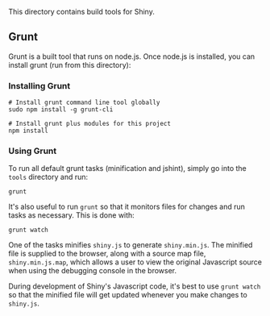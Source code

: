 This directory contains build tools for Shiny.


## Grunt

Grunt is a built tool that runs on node.js. Once node.js is installed, you can install grunt (run from this directory):

### Installing Grunt

```
# Install grunt command line tool globally
sudo npm install -g grunt-cli

# Install grunt plus modules for this project
npm install
```

### Using Grunt

To run all default grunt tasks (minification and jshint), simply go into the `tools` directory and run:

```
grunt
```

It's also useful to run `grunt` so that it monitors files for changes and run tasks as necessary. This is done with:

```
grunt watch
```

One of the tasks minifies `shiny.js` to generate `shiny.min.js`. The minified file is supplied to the browser, along with a source map file, `shiny.min.js.map`, which allows a user to view the original Javascript source when using the debugging console in the browser.

During development of Shiny's Javascript code, it's best to use `grunt watch` so that the minified file will get updated whenever you make changes to `shiny.js`.
